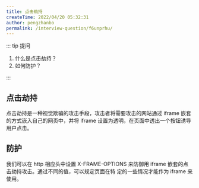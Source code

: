 ```yaml
---
title: 点击劫持
createTime: 2022/04/20 05:32:31
author: pengzhanbo
permalink: /interview-question/f6unprhu/
---
```


::: tip 提问

1. 什么是点击劫持？
2. 如何防护？

:::

## 点击劫持

点击劫持是一种视觉欺骗的攻击手段，攻击者将需要攻击的网站通过 iframe 嵌套的方式嵌入自己的网页中，并将 iframe 设置为透明，在页面中透出一个按钮诱导用户点击。

## 防护

我们可以在 http 相应头中设置 X-FRAME-OPTIONS 来防御用 iframe 嵌套的点击劫持攻击。通过不同的值，可以规定页面在特
定的一些情况才能作为 iframe 来使用。
